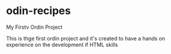 # odin-recipes
My Firstv Ordin Project 

This is thge first ordin project and it's created to have a hands on experience on the development if HTML skills 
